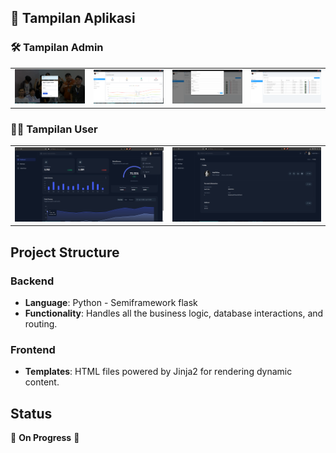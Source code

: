 <h2>📸 Tampilan Aplikasi</h2>

<h3>🛠️ Tampilan Admin</h3>
<table>
  <tr>
    <td><img src="static/images/login.png" width="500"/></td>
    <td><img src="static/images/admin.png" width="500"/></td>
    <td><img src="static/images/form siswa.png" width="500"/></td>
    <td><img src="static/images/siswa.png" width="500"/></td>
  </tr>
</table>

<h3>🙋‍♂️ Tampilan User</h3>
<table>
  <tr>
    <td><img src="static/images/userDashboard.png" width="500"/></td>
    <td><img src="static/images/userProfile.png" width="500"/></td>
  </tr>
</table>



## Project Structure

### Backend
- **Language**: Python - Semiframework flask
- **Functionality**: Handles all the business logic, database interactions, and routing.

### Frontend
- **Templates**: HTML files powered by Jinja2 for rendering dynamic content.

## Status
🚧 **On Progress** 🚧
